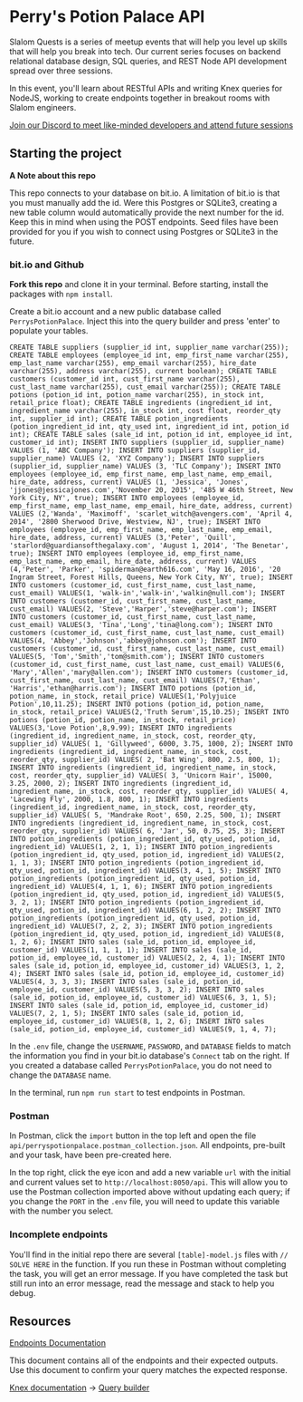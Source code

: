 # Perry's Potion Palace API

Slalom Quests is a series of meetup events that will help you level up skills that will help you break into tech. Our current series focuses on backend relational database design, SQL queries, and REST Node API development spread over three sessions.

In this event, you'll learn about RESTful APIs and writing Knex queries for NodeJS, working to create endpoints together in breakout rooms with Slalom engineers.

[Join our Discord to meet like-minded developers and attend future sessions](https://discord.gg/FcbvFQQRSp)

## Starting the project

**A Note about this repo**

This repo connects to your database on bit.io. A limitation of bit.io is that you must manually add the id. Were this Postgres or SQLite3, creating a new table column would automatically provide the next number for the id. Keep this in mind when using the POST endpoints. Seed files have been provided for you if you wish to connect using Postgres or SQLite3 in the future.

### bit.io and Github

**Fork this repo** and clone it in your terminal. Before starting, install the packages with `npm install`.

Create a bit.io account and a new public database called `PerrysPotionPalace`. Inject this into the query builder and press 'enter' to populate your tables.

```
CREATE TABLE suppliers (supplier_id int, supplier_name varchar(255)); CREATE TABLE employees (employee_id int, emp_first_name varchar(255), emp_last_name varchar(255), emp_email varchar(255), hire_date varchar(255), address varchar(255), current boolean); CREATE TABLE customers (customer_id int, cust_first_name varchar(255), cust_last_name varchar(255), cust_email varchar(255)); CREATE TABLE potions (potion_id int, potion_name varchar(255), in_stock int, retail_price float); CREATE TABLE ingredients (ingredient_id int, ingredient_name varchar(255), in_stock int, cost float, reorder_qty int, supplier_id int); CREATE TABLE potion_ingredients (potion_ingredient_id int, qty_used int, ingredient_id int, potion_id int); CREATE TABLE sales (sale_id int, potion_id int, employee_id int, customer_id int); INSERT INTO suppliers (supplier_id, supplier_name) VALUES (1, 'ABC Company'); INSERT INTO suppliers (supplier_id, supplier_name) VALUES (2, 'XYZ Company'); INSERT INTO suppliers (supplier_id, supplier_name) VALUES (3, 'TLC Company'); INSERT INTO employees (employee_id, emp_first_name, emp_last_name, emp_email, hire_date, address, current) VALUES (1, 'Jessica', 'Jones', 'jjones@jessicajones.com','November 20, 2015', '485 W 46th Street, New York City, NY', true); INSERT INTO employees (employee_id, emp_first_name, emp_last_name, emp_email, hire_date, address, current) VALUES (2,'Wanda', 'Maximoff', 'scarlet_witch@avengers.com', 'April 4, 2014', '2800 Sherwood Drive, Westview, NJ', true); INSERT INTO employees (employee_id, emp_first_name, emp_last_name, emp_email, hire_date, address, current) VALUES (3,'Peter', 'Quill', 'starlord@guardiansofthegalaxy.com', 'August 1, 2014', 'The Benetar', true); INSERT INTO employees (employee_id, emp_first_name, emp_last_name, emp_email, hire_date, address, current) VALUES (4,'Peter', 'Parker', 'spiderman@earth616.com', 'May 16, 2016', '20 Ingram Street, Forest Hills, Queens, New York City, NY', true); INSERT INTO customers (customer_id, cust_first_name, cust_last_name, cust_email) VALUES(1, 'walk-in','walk-in','walkin@null.com'); INSERT INTO customers (customer_id, cust_first_name, cust_last_name, cust_email) VALUES(2, 'Steve','Harper','steve@harper.com'); INSERT INTO customers (customer_id, cust_first_name, cust_last_name, cust_email) VALUES(3, 'Tina','Long','tina@long.com'); INSERT INTO customers (customer_id, cust_first_name, cust_last_name, cust_email) VALUES(4, 'Abbey','Johnson','abbey@johnson.com'); INSERT INTO customers (customer_id, cust_first_name, cust_last_name, cust_email) VALUES(5, 'Tom','Smith','tom@smith.com'); INSERT INTO customers (customer_id, cust_first_name, cust_last_name, cust_email) VALUES(6, 'Mary','Allen','mary@allen.com'); INSERT INTO customers (customer_id, cust_first_name, cust_last_name, cust_email) VALUES(7,'Ethan', 'Harris','ethan@harris.com'); INSERT INTO potions (potion_id, potion_name, in_stock, retail_price) VALUES(1,'Polyjuice Potion',10,11.25); INSERT INTO potions (potion_id, potion_name, in_stock, retail_price) VALUES(2,'Truth Serum',15,10.25); INSERT INTO potions (potion_id, potion_name, in_stock, retail_price) VALUES(3,'Love Potion',8,9.99); INSERT INTO ingredients (ingredient_id, ingredient_name, in_stock, cost, reorder_qty, supplier_id) VALUES( 1, 'Gillyweed', 6000, 3.75, 1000, 2); INSERT INTO ingredients (ingredient_id, ingredient_name, in_stock, cost, reorder_qty, supplier_id) VALUES( 2, 'Bat Wing', 800, 2.5, 800, 1); INSERT INTO ingredients (ingredient_id, ingredient_name, in_stock, cost, reorder_qty, supplier_id) VALUES( 3, 'Unicorn Hair', 15000, 3.25, 2000, 2); INSERT INTO ingredients (ingredient_id, ingredient_name, in_stock, cost, reorder_qty, supplier_id) VALUES( 4, 'Lacewing Fly', 2000, 1.8, 800, 1); INSERT INTO ingredients (ingredient_id, ingredient_name, in_stock, cost, reorder_qty, supplier_id) VALUES( 5, 'Mandrake Root', 650, 2.25, 500, 1); INSERT INTO ingredients (ingredient_id, ingredient_name, in_stock, cost, reorder_qty, supplier_id) VALUES( 6, 'Jar', 50, 0.75, 25, 3); INSERT INTO potion_ingredients (potion_ingredient_id, qty_used, potion_id, ingredient_id) VALUES(1, 2, 1, 1); INSERT INTO potion_ingredients (potion_ingredient_id, qty_used, potion_id, ingredient_id) VALUES(2, 1, 1, 3); INSERT INTO potion_ingredients (potion_ingredient_id, qty_used, potion_id, ingredient_id) VALUES(3, 4, 1, 5); INSERT INTO potion_ingredients (potion_ingredient_id, qty_used, potion_id, ingredient_id) VALUES(4, 1, 1, 6); INSERT INTO potion_ingredients (potion_ingredient_id, qty_used, potion_id, ingredient_id) VALUES(5, 3, 2, 1); INSERT INTO potion_ingredients (potion_ingredient_id, qty_used, potion_id, ingredient_id) VALUES(6, 1, 2, 2); INSERT INTO potion_ingredients (potion_ingredient_id, qty_used, potion_id, ingredient_id) VALUES(7, 2, 2, 3); INSERT INTO potion_ingredients (potion_ingredient_id, qty_used, potion_id, ingredient_id) VALUES(8, 1, 2, 6); INSERT INTO sales (sale_id, potion_id, employee_id, customer_id) VALUES(1, 1, 1, 1); INSERT INTO sales (sale_id, potion_id, employee_id, customer_id) VALUES(2, 2, 4, 1); INSERT INTO sales (sale_id, potion_id, employee_id, customer_id) VALUES(3, 1, 2, 4); INSERT INTO sales (sale_id, potion_id, employee_id, customer_id) VALUES(4, 3, 3, 3); INSERT INTO sales (sale_id, potion_id, employee_id, customer_id) VALUES(5, 3, 3, 2); INSERT INTO sales (sale_id, potion_id, employee_id, customer_id) VALUES(6, 3, 1, 5); INSERT INTO sales (sale_id, potion_id, employee_id, customer_id) VALUES(7, 2, 1, 5); INSERT INTO sales (sale_id, potion_id, employee_id, customer_id) VALUES(8, 1, 2, 6); INSERT INTO sales (sale_id, potion_id, employee_id, customer_id) VALUES(9, 1, 4, 7);
```

In the `.env` file, change the `USERNAME`, `PASSWORD`, and `DATABASE` fields to match the information you find in your bit.io database's `Connect` tab on the right. If you created a database called `PerrysPotionPalace`, you do not need to change the `DATABASE` name.

In the terminal, run `npm run start` to test endpoints in Postman.

### Postman

In Postman, click the `import` button in the top left and open the file `api/perryspotionpalace.postman_collection.json`. All endpoints, pre-built and your task, have been pre-created here.

In the top right, click the eye icon and add a new variable `url` with the initial and current values set to `http://localhost:8050/api`. This will allow you to use the Postman collection imported above without updating each query; if you change the `PORT` in the `.env` file, you will need to update this variable with the number you select.

### Incomplete endpoints

You'll find in the initial repo there are several `[table]-model.js` files with `// SOLVE HERE` in the function. If you run these in Postman without completing the task, you will get an error message. If you have completed the task but still run into an error message, read the message and stack to help you debug.

## Resources

[Endpoints Documentation](api/Endpoints.md)

This document contains all of the endpoints and their expected outputs. Use this document to confirm your query matches the expected response.

[Knex documentation](https://knexjs.org/guide/) -> [Query builder](https://knexjs.org/guide/query-builder.html)
